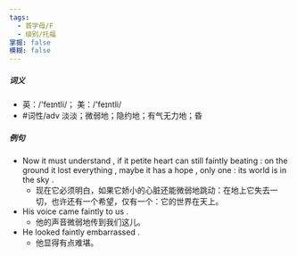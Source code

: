 ```yaml
---
tags:
  - 首字母/F
  - 级别/托福
掌握: false
模糊: false
---
```

##### 词义
- 英：/'feɪntli/； 美：/'feɪntli/
- #词性/adv  淡淡；微弱地；隐约地；有气无力地；昏
##### 例句
- Now it must understand , if it petite heart can still faintly beating : on the ground it lost everything , maybe it has a hope , only one : its world is in the sky .
	- 现在它必须明白，如果它娇小的心脏还能微弱地跳动：在地上它失去一切，也许还有一个希望，仅有一个：它的世界在天上。
- His voice came faintly to us .
	- 他的声音微弱地传到我们这儿。
- He looked faintly embarrassed .
	- 他显得有点难堪。
